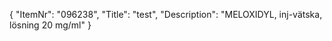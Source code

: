 {
  "ItemNr": "096238",
  "Title": "test",
  "Description": "MELOXIDYL, inj-vätska, lösning 20 mg/ml"
}